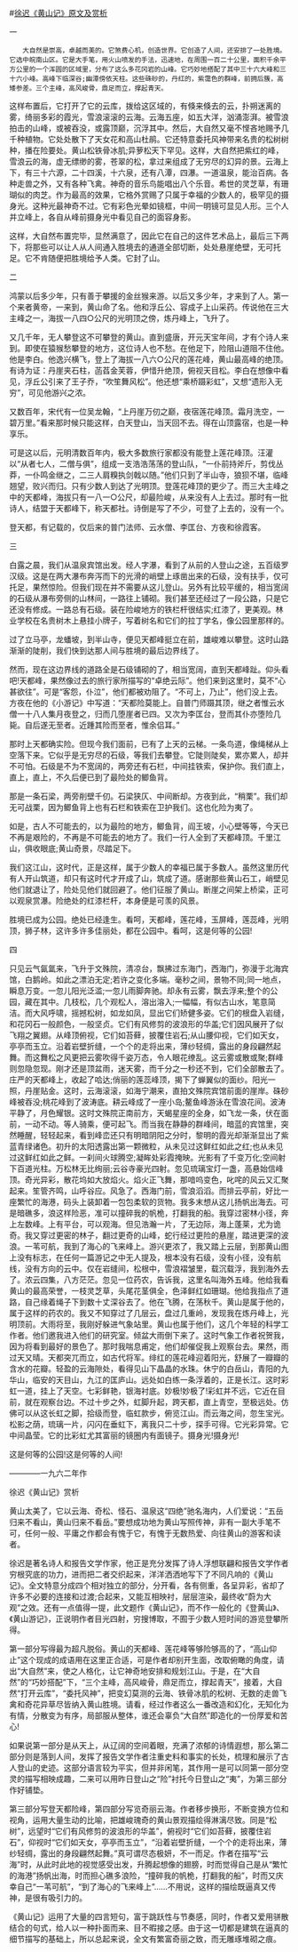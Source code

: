 #[徐迟《黄山记》原文及赏析](https://www.vrrw.net/wx/8786.html)

一

	　　大自然是崇高，卓越而美的。它煞费心机，创造世界。它创造了人间，还安排了一处胜境。它选中皖南山区。它是大手笔，用火山喷发的手法，迅速地，在周围一百二十公里，面积千余平方公里的一个浑圆的区域里，分布了这么多花冈岩的山峰。它巧妙地搭配了其中三十六大峰和三十六小峰。高峰下临深谷;幽潭傍依天柱。这些硃砂的，丹红的，紫霭色的群峰，前拥后簇，高矮参差。三个主峰，高风峻骨，鼎足而立，撑起青天。

这样布置后，它打开了它的云库，拨给这区域的，有倏来倏去的云，扑朔迷离的雾，绮丽多彩的霞光，雪浪滚滚的云海。云海五座，如五大洋，汹涌澎湃。被雪浪拍击的山峰，或被吞没，或露顶巅，沉浮其中。然后，大自然又毫不悭吝地赐予几千种植物。它处处散下了天女花和高山杜鹃。它还特意委托风神带来名贵的松树树种，播在险要处。黄山松铁骨冰肌;异萝松天下罕见。这样，大自然把紫红的峰，雪浪云的海，虚无缥缈的雾，苍翠的松，拿过来组成了无穷尽的幻异的景。云海上下，有三十六源，二十四溪，十六泉，还有八潭，四瀑。一道温泉，能治百病。各种走兽之外，又有各种飞禽。神奇的音乐鸟能唱出八个乐音。希世的灵芝草，有珊瑚似的肉芝。作为最高的效果，它格外赏赐了只属于幸福的少数人的，极罕见的摄身光。这种光最神奇不过。它有彩色光晕如镜框，中间一明镜可显见人形。三个人并立峰上，各自从峰前摄身光中看见自己的面容身影。

这样，大自然布置完毕，显然满意了，因此它在自己的这件艺术品上，最后三下两下，将那些可以让人从人间通入胜境去的通道全部切断，处处悬崖绝壁，无可托足。它不肯随便把胜境给予人类。它封了山。



二

鸿蒙以后多少年，只有善于攀援的金丝猴来游。以后又多少年，才来到了人。第一个来者黄帝，一来到，黄山命了名。他和浮丘公、容成子上山采药。传说他在三大主峰之一，海拔一八四○公尺的光明顶之傍，炼丹峰上，飞升了。

又几千年，无人攀登这不可攀登的黄山。直到盛唐，开元天宝年间，才有个诗人来到。即使在猿猴愁攀登的地方，这位诗人也不愁。在他足下，险阻山道阻不住他。他是李白。他逸兴横飞，登上了海拔一八六○公尺的莲花峰，黄山最高峰的绝顶。有诗为证：丹崖夹石柱，菡萏金芙蓉，伊惜升绝顶，俯视天目松。李白在想像中看见，浮丘公引来了王子乔，“吹笙舞风松”。他还想“乘桥蹑彩虹”，又想“遗形入无穷”，可见他游兴之浓。

又数百年，宋代有一位吴龙翰，“上丹崖万仞之巅，夜宿莲花峰顶。霜月洗空，一碧万里。”看来那时候只能这样，白天登山，当天回不去。得在山顶露宿，也是一种享乐。

可是这以后，元明清数百年内，极大多数旅行家都没有能登上莲花峰顶。汪灌以“从者七人，二僧与俱”，组成一支浩浩荡荡的登山队，“一仆前持斧斤，剪伐丛莽，一仆鸣金继之，二三人肩糗执剑戟以随。”他们只到了半山寺，狼狈不堪，临峰翘望，败兴而归。只有少数人到达了光明顶。登莲花峰顶的更少了。而三大主峰之中的天都峰，海拔只有一八一○公尺，却最险峻，从来没有人上去过。那时有一批诗人，结盟于天都峰下，称天都社。诗倒是写了不少，可登了上去的，没有一个。

登天都，有记载的，仅后来的普门法师、云水僧、李匡台、方夜和徐霞客。

三

白露之晨，我们从温泉宾馆出发。经人字瀑，看到了从前的人登山之途，五百级罗汉级。这是在两大瀑布奔泻而下的光滑的峭壁上琢凿出来的石级，没有扶手，仅可托足，果然惊险。但我们现在并不需要从这儿登山。另外有比较平缓的，相当宽阔的石级从瀑布旁侧的山林间，一路往上铺砌。我们甚至还经过了一段公路，只是它还没有修成。一路总有石级。装在险峻地方的铁栏杆很结实;红漆了，更美观。林业学校在名贵树木上悬挂小牌子，写着树名和它们的拉丁学名，像公园里那样的。

过了立马亭，龙蟠坡，到半山寺，便见天都峰挺立在前，雄峻难以攀登。这时山路渐渐的陡削，我们快到达那人间与胜境的最后边界线了。

然而，现在这边界线的道路全是石级铺砌的了，相当宽阔，直到天都峰趾。仰头看吧!天都峰，果然像过去的旅行家所描写的“卓绝云际”。他们来到这里时，莫不“心甚欲往”。可是“客怨，仆泣”，他们都被劝阻了。“不可上，乃止”，他们没上去。方夜在他的《小游记》中写道：“天都险莫能上。自普门师蹑其顶，继之者惟云水僧一十八人集月夜登之，归而几堕崖者已四。又次为李匡台，登而其仆亦堕险几毙。自后遂无至者。近踵其险而至者，惟余侣耳。”

那时上天都确实险。但现今我们面前，已有了上天的云梯。一条鸟道，像绳梯从上空落下来。它似乎是无穷尽的石级，等我们去攀登。它陡则陡矣，累亦累人，却并不可怕。石级是不为不宽阔的，两旁还有石栏，中间挂铁索，保护你。我们直上，直上，直上，不久后便已到了最险处的鲫鱼背。

那是一条石梁，两旁削壁千仞。石梁狭仄、中间断却。方夜到此，“稍栗”。我们却无可战栗，因为鲫鱼背上也有石栏和铁索在卫护我们。这也化险为夷了。

如是，古人不可能去的，以为最险的地方，鲫鱼背，阎王坡，小心壁等等，今天已不再是艰险的，不再是不可能去的地方了。我们一行人全到了天都峰顶。千里江山，俱收眼底;黄山奇景，尽踏足下。

我们这江山，这时代，正是这样，属于少数人的幸福已属于多数人。虽然这里历代有人开山筑道，却只有这时代才开成了山，筑成了道。感谢那些黄山石工，峭壁见他们就退让了，险处见他们就回避了。他们征服了黄山。断崖之间架上桥梁，正可以观泉赏瀑。险绝处的红漆栏杆，本身便是可羡的风景。

胜境已成为公园。绝处已经逢生。看呵，天都峰，莲花峰，玉屏峰，莲蕊峰，光明顶，狮子林，这许多许多佳丽处，都在公园中。看呵，这是何等的公园!

四

只见云气氤氲来，飞升于文殊院，清凉台，飘拂过东海门，西海门，弥漫于北海宾馆，白鹅岭。如此之漂泊无定;若许之变化多端。毫秒之间，景物不同;同一地点，瞬息万变。一忽儿阳光泛滥;一忽儿雨脚奔驰。却永有云雾，飘去浮来;整个的公园，藏在其中。几枝松，几个观松人，溶出溶入;一幅幅，有似古山水，笔意简洁。而大风呼啸，摇撼松树，如龙如凤，显出它们矫健多姿。它们的根盘入岩缝，和花冈石一般颜色，一般坚贞。它们有风修剪的波浪形的华盖;它们因风展开了似飞翔之翼翅。从峰顶俯视，它们如苔藓，披覆住岩石;从山腰仰视，它们如天女，亭亭而玉立。沿着岩壁折缝，一个个的走将出来，薄纱轻绸，露出的身段翩然起舞。而这舞松之风更把云雾吹得千姿万态，令人眼花缭乱。这云雾或散或聚;群峰则忽隐忽现。刚才还是顶盆雨，迷天雾，而千分之一秒还不到，它们全部散去了。庄严的天都峰上，收起了哈达;俏丽的莲蕊峰顶，揭下了蝉翼似的面纱。阳光一照，丹崖贴金。这时，云海滚滚，如海宁潮来，直拍文殊院宾馆前面的崖岸。硃砂峰被吞没;桃花峰到了波涛底。耕云峰成了一座小岛;鳌鱼峰游泳在雪浪花间。波涛平静了，月色耀银。这时文殊院正南前方，天蝎星座的全身，如飞龙一条，伏在面前，一动不动。等人骑乘，便可起飞。而当我在静静的群峰间，暗蓝的宾馆里，突然睡醒，轻轻起来，看到峰峦还只有明暗阴阳之分时，黎明的霞光却渐渐显出了紫蓝青绿诸色。初升的太阳透露出第一颗微粒，从未见过这鲜红如此之红;也从未见过这鲜红如此之鲜。一刹间火球腾空;凝眸处彩霞掩映。光影有了千变万化;空间射下百道光柱。万松林无比绚丽;云谷寺豪光四射。忽见琉璃宝灯一盏，高悬始信峰顶。奇光异彩，散花坞如大放焰火。焰火正飞舞，那喑呜变色，叱咤的风云又汇聚起来。笙管齐鸣，山呼谷应。风急了。西海门前，雪浪滔滔。而排云亭前，好比一座繁忙的海港，码头上装卸着一包包柔软的货物。我多末想从这儿扬帆出海去。可是暗礁多，浪这样险恶，准可以撞碎我的帆桅，打翻我的船。我穿过密林小径，奔上左数峰。上有平台，可以观海。但见浩瀚一片，了无边际，海上蓬莱，尤为诡奇。我又穿过更密的林子，翻过更奇的山峰，蛇行经过更险的悬崖，踏进更深的波浪。一苇可航，我到了海心的飞来峰上。游兴更浓了，我又踏上云层，到那黄山图上没有标志，在任何一篇游记之中无人提及，根本没有石级，没有小径，没有航线，没有方向的云中。仅在岩缝间，松根中，雪浪褶皱里，载沉载浮，我到海外去了。浓云四集，八方茫茫。忽见一位药农，告诉我，这里名叫海外五峰。他给我看黄山的最高荣誉，一枝灵芝草，头尾花茎俱全，色泽鲜红如珊瑚。他给我指点了道路，自己缘着绳子下到数十丈深谷去了。他在飞腾，在荡秋千。黄山是属于他的，属于这样的药农的。我又不知穿过了几层云，盘过几重岭，发现我在炼丹峰上，光明顶前。大雨将至，我刚好躲进气象站里。黄山也属于他们，这几个年轻的科学工作者。他们邀我进入他们的研究室。倾盆大雨倒下来了。这时气象工作者祝贺我，因为将看到最好的景色了。那时我喘息甫定，他们却催促我上观察台去。果然，雨过天又晴。天都突兀而立，如古代将军。绯红的莲花峰迎着阳光，舒展了一瓣瓣的含水的花瓣。轻盈的云海隙处，看得见山下晶晶的水珠。休宁的白岳山，青阳的九华山，临安的天目山，九江的匡庐山。远处如白练一条浮着的，正是长江。这时彩虹一道，挂上了天空。七彩鲜艳，银海衬底。妙极!妙极了!彩虹并不远，它近在目前，就在观察台边。不过十步之外，虹脚升起，跨天都，直上青空，至极远处。仿佛可以从这长虹之脚，拾级而登，临虹款步，俯览江山。而云海之间，忽生宝光。松影之荫，琉璃一片，闪闪在垂虹下，离我只二十步，探手可得。它光彩异常。它中间晶莹。它的比彩虹尤其富丽的镜圈内有面镜子。摄身光!摄身光!

这是何等的公园!这是何等的人间!

————一九六二年作

徐迟《黄山记》赏析

黄山太美了，它以云海、奇松、怪石、温泉这“四绝”驰名海内，人们爱说：“五岳归来不看山，黄山归来不看岳。”要想成功地为黄山写照传神，非有一副大手笔不可，任何一般、平庸之作都会有愧于它，有愧于无数热爱、向往黄山的游客和读者。

徐迟是著名诗人和报告文学作家，他正是充分发挥了诗人浮想联翩和报告文学作者穷根究底的功力，进而把二者交织起来，洋洋洒洒地写下了不同凡响的《黄山记》。全文特意分成四个相对独立的部分，分开看，各有侧重，各呈异彩，省却了许多不必要的连接和过渡;合起来，又能互相映衬，层层渲染，最终收“蔚为大观”之效。还有一点值得一提，此文题作《黄山记》，而不作一般化的《登黄山》、《黄山游记》，正说明作者目光四射，穷搜博取，不囿于少数人短时间的游览登攀所得。

第一部分写得最为超凡脱俗。黄山的天都峰、莲花峰等够险够高的了，“高山仰止”这个现成的成语用在这里正合适，可是作者却别开生面，改取俯瞰的角度，请出“大自然”来，使之人格化，让它神奇地安排和规划江山。于是，在“大自然”的“巧妙搭配”下，“三个主峰，高风峻骨，鼎足而立，撑起青天”，接着，大自然“打开云库”，“委托风神”，把变幻莫测的云海、铁骨冰肌的松树、无数的走兽飞禽和奇花异草尽皆纳入黄山胜境。请看，经过作者这么一番改造和幻化，无知化为有情，分散变为有序，局部服从整体，谁还会辜负“大自然”即造化的一份厚爱和苦心!

如果说第一部分是从天上，从辽阔的空间着眼，充满了浓郁的诗情遐想，那么第二部分则是落到人间，发挥了报告文学作者注重史料和事实的长处，梳理和展示了古人登山的史迹。这部分语言较为平实，但并非闲笔，其作用一是可以同第一部分空灵的描写相映成趣，二来可以用昨日登山之“险”衬托今日登山之“夷”，为第三部分作好铺垫。

第三部分写登天都险峰，第四部分写览奇丽云海。作者移步换形，不断变换方位和视角，运用大量生动的比喻，把雄峻瑰奇的黄山景观描绘得淋漓尽致。同是“松树”，远望时“它们有风修剪的波浪形的华盖”，俯视时“它们如苔藓，披覆住岩石”，仰视时“它们如天女，亭亭而玉立”，“沿着岩壁折缝，一个个的走将出来，薄纱轻绸，露出的身段翩然起舞。”真可谓尽态极妍，不一而足。作者在描写“云海”时，从此时此地的视觉感受出发，升腾起想像的翅膀，时而觉得自己是从“繁忙的海港”扬帆出海，时而担心礁多浪险，“撞碎我的帆桅，打翻我的船”，时而又庆幸自己“一苇可航”，“到了海心的飞来峰上”……不用说，这样的描绘既逼真又传神，是很有吸引力的。

《黄山记》运用了大量的四言短句，富于跳跃性与节奏感，同时，作者又爱用骈散结合的句式，给人以一种扑面而来、目不暇接之感。由于这一切都是建筑在逼真的细节描写的基础上，所以总起来说，全文有繁富奇丽之致，而无雕琢堆砌之痕。

